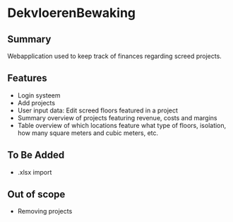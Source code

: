 # DekvloerenBewaking
 
## Summary
Webapplication used to keep track of finances regarding screed projects.

## Features
- Login systeem
- Add projects
- User input data: Edit screed floors featured in a project
- Summary overview of projects featuring revenue, costs and margins
- Table overview of which locations feature what type of floors, isolation, how many square meters and cubic meters, etc.

## To Be Added
- .xlsx import

## Out of scope
- Removing projects
